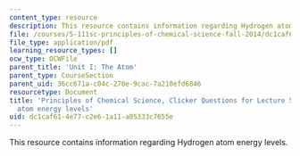 ```yaml
---
content_type: resource
description: This resource contains information regarding Hydrogen atom energy levels.
file: /courses/5-111sc-principles-of-chemical-science-fall-2014/dc1caf614e77c2e61a11a05333c7655e_MIT5_111F14_Lec5Clkr.pdf
file_type: application/pdf
learning_resource_types: []
ocw_type: OCWFile
parent_title: 'Unit I: The Atom'
parent_type: CourseSection
parent_uid: 36cc671a-c04c-270e-9cac-7a210efd6846
resourcetype: Document
title: 'Principles of Chemical Science, Clicker Questions for Lecture 5: Hydrogen
  atom energy levels'
uid: dc1caf61-4e77-c2e6-1a11-a05333c7655e
---
```

This resource contains information regarding Hydrogen atom energy levels.

